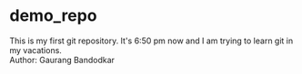 # demo_repo
This is my first git repository.
It's 6:50 pm now and I am trying to learn git in my vacations. <br> Author: Gaurang Bandodkar 
